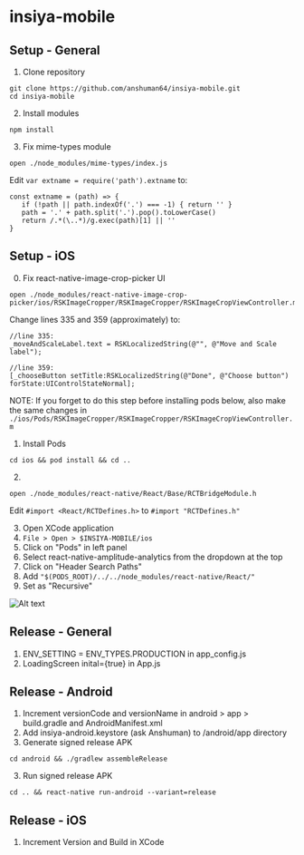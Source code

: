 # insiya-mobile

## Setup - General
1. Clone repository
````
git clone https://github.com/anshuman64/insiya-mobile.git
cd insiya-mobile
````

2. Install modules
````
npm install
````

3. Fix mime-types module
````
open ./node_modules/mime-types/index.js
````
Edit ````var extname = require('path').extname```` to:
````
const extname = (path) => {
   if (!path || path.indexOf('.') === -1) { return '' }
   path = '.' + path.split('.').pop().toLowerCase()
   return /.*(\..*)/g.exec(path)[1] || ''
}
````


## Setup - iOS
0. Fix react-native-image-crop-picker UI
````
open ./node_modules/react-native-image-crop-picker/ios/RSKImageCropper/RSKImageCropper/RSKImageCropViewController.m
````
Change lines 335 and 359 (approximately) to:
````
//line 335:
_moveAndScaleLabel.text = RSKLocalizedString(@"", @"Move and Scale label");

//line 359: 
[_chooseButton setTitle:RSKLocalizedString(@"Done", @"Choose button") forState:UIControlStateNormal];
````
NOTE: If you forget to do this step before installing pods below, also make the same changes in ````./ios/Pods/RSKImageCropper/RSKImageCropper/RSKImageCropViewController.m````

1. Install Pods
````
cd ios && pod install && cd ..
````

2.
````
open ./node_modules/react-native/React/Base/RCTBridgeModule.h
````
Edit ````#import <React/RCTDefines.h>```` to ````#import "RCTDefines.h" ````

3. Open XCode application
4. ````File > Open > $INSIYA-MOBILE/ios````
5. Click on "Pods" in left panel
6. Select react-native-amplitude-analytics from the dropdown at the top
7. Click on "Header Search Paths"
8. Add ````"$(PODS_ROOT)/../../node_modules/react-native/React/"````
9. Set as "Recursive"

![Alt text](https://s3.amazonaws.com/insiya-public/XCode_Amplitude_Header_Config.png)

## Release - General
1. ENV_SETTING = ENV_TYPES.PRODUCTION in app_config.js
2. LoadingScreen inital={true} in App.js

## Release - Android
1. Increment versionCode and versionName in android > app > build.gradle and AndroidManifest.xml
2. Add insiya-android.keystore (ask Anshuman) to /android/app directory
3. Generate signed release APK

````
cd android && ./gradlew assembleRelease
````
3. Run signed release APK

````
cd .. && react-native run-android --variant=release
````

## Release - iOS
1. Increment Version and Build in XCode
